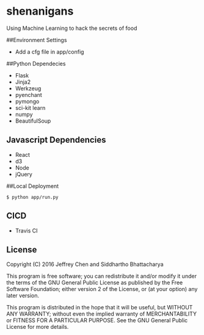 # shenanigans
Using Machine Learning to hack the secrets of food 

##Environment Settings
- Add a cfg file in app/config

##Python Dependecies 
- Flask 
- Jinja2
- Werkzeug
- pyenchant 
- pymongo 
- sci-kit learn 
- numpy
- BeautifulSoup

## Javascript Dependencies 
- React 
- d3
- Node
- jQuery 

##Local Deployment 
```
$ python app/run.py
```

## CICD 
- Travis CI 

## License

Copyright (C) 2016  Jeffrey Chen and Siddhartho Bhattacharya

This program is free software; you can redistribute it and/or
modify it under the terms of the GNU General Public License
as published by the Free Software Foundation; either version 2
of the License, or (at your option) any later version.

This program is distributed in the hope that it will be useful,
but WITHOUT ANY WARRANTY; without even the implied warranty of
MERCHANTABILITY or FITNESS FOR A PARTICULAR PURPOSE.  See the
GNU General Public License for more details.



